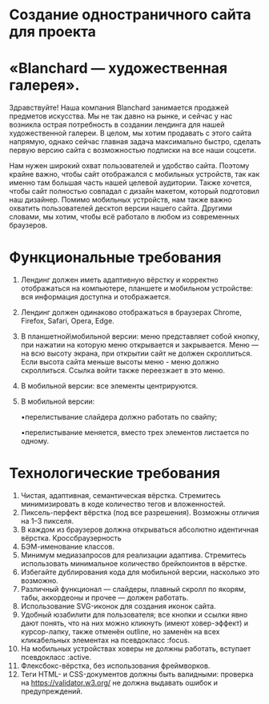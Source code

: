 # Создание одностраничного сайта для проекта
# «Blanchard — художественная галерея».

Здравствуйте! Наша компания Blanchard занимается продажей предметов искусства. Мы не так
давно на рынке, и сейчас у нас возникла острая потребность в создании лендинга для нашей
художественной галереи. В целом, мы хотим продавать с этого сайта напрямую, однако сейчас
главная задача максимально быстро, сделать первую версию сайта с
возможностью подписки на все наши соцсети.

Нам нужен широкий охват пользователей и удобство сайта. Поэтому крайне важно, чтобы сайт
отображался с мобильных устройств, так как именно там большая часть нашей целевой
аудитории. Также хочется, чтобы сайт полностью совпадал с дизайн макетом, который
подготовил наш дизайнер. Помимо мобильных устройств, нам также важно охватить
пользователей десктоп версии нашего сайта. Другими словами, мы хотим, чтобы всё работало в
любом из современных браузеров.

# Функциональные требования

1. Лендинг должен иметь адаптивную вёрстку и корректно отображаться на компьютере,
планшете и мобильном устройстве: вся информация доступна и отображается.
2. Лендинг должен одинаково отображаться в браузерах Chrome, Firefox, Safari,
Opera, Edge.
3. В планшетной\мобильной версии: меню представляет собой кнопку, при нажатии на которую меню открывается и закрывается. Меню — на всю высоту экрана, при открытии сайт не должен скроллиться. Если высота сайта меньше высоты меню - меню должно скроллиться. Ссылка войти также переезжает в это меню.
4. В мобильной версии: все элементы центрируются.
5. В мобильной версии:

     •перелистывание слайдера должно работать по свайпу;

     •перелистывание меняется, вместо трех элементов листается по одному.

# Технологические требования
1. Чистая, адаптивная, семантическая вёрстка. Стремитесь минимизировать в коде количество тегов и вложенностей.
2. Пиксель-перфект вёрстка (под все разрешения). Возможны отличия на 1–3 пикселя.
3. В каждом из браузеров должна открываться абсолютно идентичная вёрстка. Кроссбраузерность
4. БЭМ-именование классов.
5. Минимум медиазапросов для реализации адаптива. Стремитесь использовать минимальное количество брейкпоинтов в вёрстке.
6. Избегайте дублирования кода для мобильной версии, насколько это
возможно. 
7. Различный функционал — слайдеры, плавный скролл по якорям, табы, аккордеоны и прочее — должен работать.
8. Использование SVG-иконок для создания иконок сайта.
9. Удобный юзабилити для пользователя; все кнопки и ссылки явно дают понять, что на них можно кликнуть (имеют ховер-эффект) и курсор-лапку, также отменён outline, но заменён на всех кликабельных элементах на псевдокласс :focus.
10. На мобильных устройствах ховеры не должны работать, вступает псевдокласс :active.
11. Флексбокс-вёрстка, без использования фреймворков.
12. Теги HTML- и CSS-документов должны быть валидными: проверка на https://validator.w3.org/ не должна выдавать ошибок и предупреждений.
